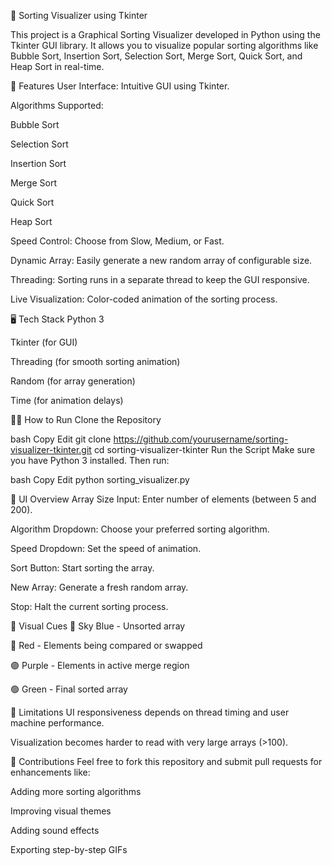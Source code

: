 🧮 Sorting Visualizer using Tkinter



This project is a Graphical Sorting Visualizer developed in Python using the Tkinter GUI library. It allows you to visualize popular sorting algorithms like Bubble Sort, Insertion Sort, Selection Sort, Merge Sort, Quick Sort, and Heap Sort in real-time.



📌 Features
User Interface: Intuitive GUI using Tkinter.

Algorithms Supported:

Bubble Sort

Selection Sort

Insertion Sort

Merge Sort

Quick Sort

Heap Sort

Speed Control: Choose from Slow, Medium, or Fast.

Dynamic Array: Easily generate a new random array of configurable size.

Threading: Sorting runs in a separate thread to keep the GUI responsive.

Live Visualization: Color-coded animation of the sorting process.



🖥️ Tech Stack
Python 3

Tkinter (for GUI)

Threading (for smooth sorting animation)

Random (for array generation)

Time (for animation delays)



🧑‍💻 How to Run
Clone the Repository

bash
Copy
Edit
git clone https://github.com/yourusername/sorting-visualizer-tkinter.git
cd sorting-visualizer-tkinter
Run the Script
Make sure you have Python 3 installed. Then run:

bash
Copy
Edit
python sorting_visualizer.py



📸 UI Overview
Array Size Input: Enter number of elements (between 5 and 200).

Algorithm Dropdown: Choose your preferred sorting algorithm.

Speed Dropdown: Set the speed of animation.

Sort Button: Start sorting the array.

New Array: Generate a fresh random array.

Stop: Halt the current sorting process.



🎨 Visual Cues
🔵 Sky Blue - Unsorted array

🔴 Red - Elements being compared or swapped

🟣 Purple - Elements in active merge region

🟢 Green - Final sorted array



🚧 Limitations
UI responsiveness depends on thread timing and user machine performance.

Visualization becomes harder to read with very large arrays (>100).



🙌 Contributions
Feel free to fork this repository and submit pull requests for enhancements like:

Adding more sorting algorithms

Improving visual themes

Adding sound effects

Exporting step-by-step GIFs


